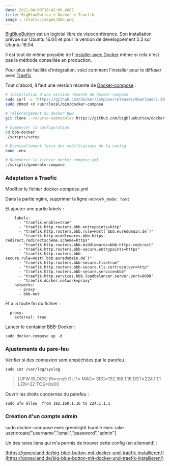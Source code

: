 ```yaml
---
date: 2021-04-08T16:42:06.468Z
title: BigBlueButton + Docker + Traefik
image : /static/images/bbb.png
---
```

[BigBlueButton](https://bigbluebutton.org/) est un logiciel libre de visioconférence. Son installation prévue sur Ubuntu 16.04 et pour la version de développement 2.3 sur Ubuntu 18.04.

Il est tout de même possible de l'[installer avec Docker](https://github.com/bigbluebutton/docker) même si cela n'est pas la méthode conseillée en production. 

Pour plus de facilité d'intégration, voici comment l'installer pour le diffuser avec [Traefic](https://traefik.io/).

Tout d'abord, il faut une version récente de [Docker-compose](https://docs.docker.com/compose/) :

```bash
# Installation d'une version récente de docker-compose
sudo curl -L "https://github.com/docker/compose/releases/download/1.29.0/docker-compose-$(uname -s)-$(uname -m)" -o /usr/local/bin/docker-compose
sudo chmod +x /usr/local/bin/docker-compose

# Téléchargement du docker BBB
git clone --recurse-submodules https://github.com/bigbluebutton/docker.git bbb-docker

# Commencer la configuration
cd bbb-docker
./scripts/setup

# Eventuellement faire des modifications de la config 
nano .env

# Regénérer le fichier docker-compose.yml
./scripts/generate-compose
```

### Adaptation à Traefic

Modifier le fichier docker-compose.yml

Dans la partie nginx, supprimer la ligne `network_mode: host`

Et ajouter une partie labels :   

```
    labels:
      - "traefik.enable=true"
      - "traefik.http.routers.bbb.entrypoints=http"
      - "traefik.http.routers.bbb.rule=Host(`bbb.euredomain.de`)"     
      - "traefik.http.middlewares.bbb-https-redirect.redirectscheme.scheme=https"
      - "traefik.http.routers.bbb.middlewares=bbb-https-redirect"
      - "traefik.http.routers.bbb-secure.entrypoints=https"
      - "traefik.http.routers.bbb- secure.rule=Host(`bbb.euredomain.de`)"   
      - "traefik.http.routers.bbb-secure.tls=true"
      - "traefik.http.routers.bbb-secure.tls.certresolver=http"
      - "traefik.http.routers.bbb-secure.service=bbb"
      - "traefik.http.services.bbb.loadbalancer.server.port=8080"
      - "traefik.docker.network=proxy"
    networks:
      - proxy
      - bbb-net
```

Et à la toute fin du fichier :

```
  proxy:  
    external: true
```

Lancer le container BBB-Docker :

`sudo docker-compose up -d`

### Ajustements du pare-feu

Vérifier si des connexion sont empéchées par le parefeu :

`sudo cat /var/log/syslog`

> \[UFW BLOCK] IN=ens5 OUT= MAC= SRC=192.168.1.16 DST=224.1.1.1 LEN=32 TOS=0x00

Ouvrir les droits concernés du parefeu :

`sudo ufw allow  from 192.168.1.16 to 224.1.1.1`



### Création d'un compte admin

sudo docker-compose exec greenlight bundle exec rake user:create\["username","email","password","admin"]

Un des rares liens qui m'a permis de trouver cette config (en allemand) : 

[https://goneuland.de/big-blue-button-mit-docker-und-traefik-installieren/](https://goneuland.de/big-blue-button-mit-docker-und-traefik-installieren/)
